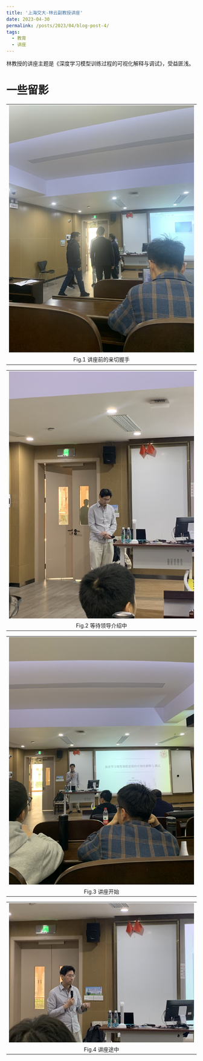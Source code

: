 ```yaml
---
title: '上海交大-林云副教授讲座'
date: 2023-04-30
permalink: /posts/2023/04/blog-post-4/
tags:
  - 教育
  - 讲座
---
```


林教授的讲座主题是《深度学习模型训练过程的可视化解释与调试》，受益匪浅。

一些留影
======
<table width="100%" border="0" cellspacing="0" cellpadding="0">
  <tr>
    <td align="center"><img src="/images/SJTU-LY-2023430-1.png"/> </td>
  </tr>
  <tr>
    <td align="center">Fig.1 讲座前的亲切握手</td>
  </tr>
</table>

<table width="100%" border="0" cellspacing="0" cellpadding="0">
  <tr>
    <td align="center"><img src="/images/SJTU-LY-2023430-2.png"/> </td>
  </tr>
  <tr>
    <td align="center">Fig.2 等待领导介绍中</td>
  </tr>
</table>

<table width="100%" border="0" cellspacing="0" cellpadding="0">
  <tr>
    <td align="center"><img src="/images/SJTU-LY-2023430-3.png"/> </td>
  </tr>
  <tr>
    <td align="center">Fig.3 讲座开始</td>
  </tr>
</table>

<table width="100%" border="0" cellspacing="0" cellpadding="0">
  <tr>
    <td align="center"><img src="/images/SJTU-LY-2023430-4.png"/> </td>
  </tr>
  <tr>
    <td align="center">Fig.4 讲座途中</td>
  </tr>
</table>
